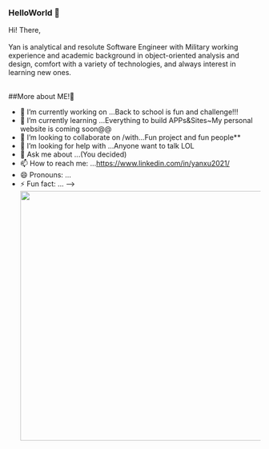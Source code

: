 ### HelloWorld 👋

Hi! There,<br><br>Yan is analytical and resolute Software Engineer with Military working experience and academic background in object-oriented analysis and design, comfort with a variety of technologies, and always interest in learning new ones.</br></br>

##More about ME!👋

- 🔭 I’m currently working on ...Back to school is fun and challenge!!!
- 🌱 I’m currently learning ...Everything to build APPs&Sites~My personal website is coming soon@@
- 👯 I’m looking to collaborate on /with...Fun project and fun people**
- 🤔 I’m looking for help with ...Anyone want to talk LOL
- 💬 Ask me about ...(You decided)
- 📫 How to reach me: ...https://www.linkedin.com/in/yanxu2021/
- 😄 Pronouns: ...
- ⚡ Fun fact: ...
-->
<br><img src="https://img9.doubanio.com/view/status/raw/public/5ca97321a456d58.jpg" width="500" /></br>
